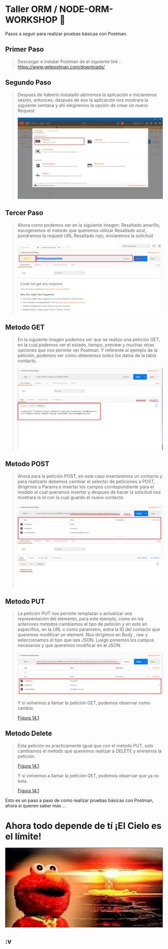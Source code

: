 # Taller ORM / NODE-ORM-WORKSHOP 🚀

Pasos a seguir para realizar pruebas básicas con Postman.

## Primer Paso
> Descargar e instalar Postman de el siguiente link : https://www.getpostman.com/downloads/

## Segundo Paso
> Despues de haberlo instalado abriremos la aplicación e iniciaremos sesión, entonces, despues de eso la aplicación nos mostrara la siguiente ventana  y ahí elegiremos la opción de crear un nuevo Request
>
>![Figura 14.1](images/postman_1.png)


## Tercer Paso
> Ahora como podemos ver en la siguiente imagen:
> Resaltado amarillo, escogeremos el metodo que queremos utilizar
> Resaltado azul, pondremos la request URL
> Resaltado rojo, enviaremos la solicitud
>
>![Figura 14.1](images/postman_2.png)

## Metodo GET
> En la siguiente imagen podemos ver que se realizo una petición GET, en la cual podemos ver el estado, tiempo, preview y muchas otras opciones que nos permite ver Postman. Y referente al ejemplo de la petición, podemos ver como obtenemos todos los datos de la tabla contacts.
>
>![Figura 14.1](images/postman_3.png)

## Metodo POST
> Ahora para la petición POST, en este caso insertaremos un contacto y para realizarlo debemos cambiar el selector de peticiones a POST, dirigirnos a Params e insertar los campos correspondiente para el modelo al cual queramos insertar y despues de hacer la solicitud nos mostrara la id con la cual guardo el nuevo contacto.
>
>![Figura 14.1](images/postman_4.png)

## Metodo PUT
> La petición PUT nos permite remplazar o actualizar una representación del elemento, para este ejemplo, como en los anteriores metodos cambiamos el tipo de petición y en este en especifico, en la URL o como parametro, entra la ID del contacto que queremos modificar un element. Nos dirigimos en Body , raw y seleccionamos el tipo que sea JSON. Luego ponemos los campos necesarios y que queremos modificar en el JSON.
>
>![Figura 14.1](images/postman_5.png)
>
>Y si volvemos a llamar la petición GET, podemos observar como cambio.
>
>[Figura 14.1](images/postman_6.png)

## Metodo Delete
>Esta petición es practicamente igual que con el metodo PUT, solo cambiamos el metodo que queremos realizar a DELETE y enviamos la petición.
>
>[Figura 14.1](images/postman_7.png)
>
>Y si volvemos a llamar la petición GET, podemos observar que ya no esta.
>
>[Figura 14.1](images/postman_8.png)

Esto es un paso a paso de como realizar pruebas básicas con Postman, ahora si quieren saber más ...

# Ahora todo depende de tí ¡El Cielo es el límite!
![Figura 14.1](images/final.png)

## :v
